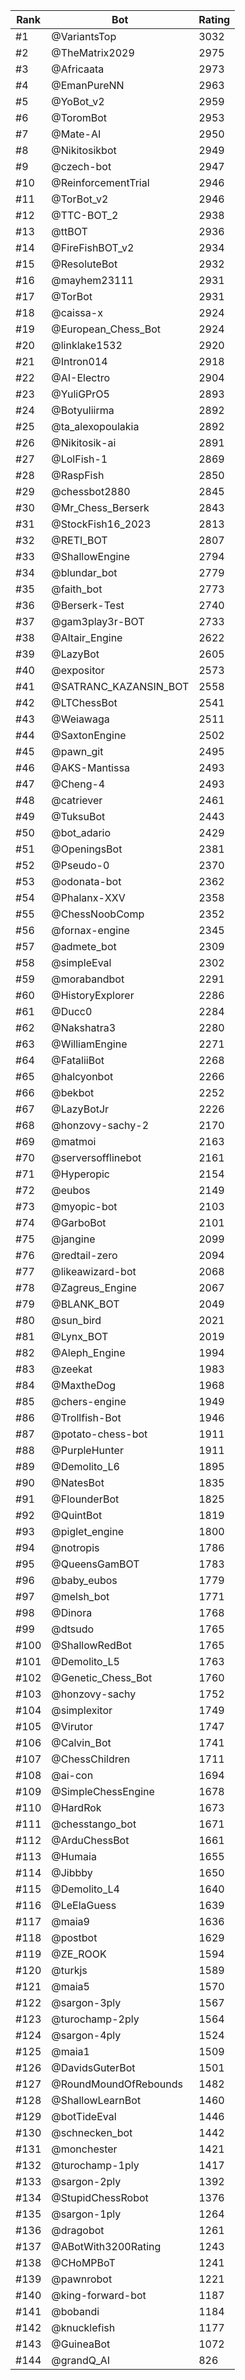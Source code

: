 Rank|Bot|Rating
---|---|---
#1|@VariantsTop|3032
#2|@TheMatrix2029|2975
#3|@Africaata|2973
#4|@EmanPureNN|2963
#5|@YoBot_v2|2959
#6|@ToromBot|2953
#7|@Mate-AI|2950
#8|@Nikitosikbot|2949
#9|@czech-bot|2947
#10|@ReinforcementTrial|2946
#11|@TorBot_v2|2946
#12|@TTC-BOT_2|2938
#13|@ttBOT|2936
#14|@FireFishBOT_v2|2934
#15|@ResoluteBot|2932
#16|@mayhem23111|2931
#17|@TorBot|2931
#18|@caissa-x|2924
#19|@European_Chess_Bot|2924
#20|@linklake1532|2920
#21|@Intron014|2918
#22|@AI-Electro|2904
#23|@YuliGPrO5|2893
#24|@Botyuliirma|2892
#25|@ta_alexopoulakia|2892
#26|@Nikitosik-ai|2891
#27|@LolFish-1|2869
#28|@RaspFish|2850
#29|@chessbot2880|2845
#30|@Mr_Chess_Berserk|2843
#31|@StockFish16_2023|2813
#32|@RETI_BOT|2807
#33|@ShallowEngine|2794
#34|@blundar_bot|2779
#35|@faith_bot|2773
#36|@Berserk-Test|2740
#37|@gam3play3r-BOT|2733
#38|@Altair_Engine|2622
#39|@LazyBot|2605
#40|@expositor|2573
#41|@SATRANC_KAZANSIN_BOT|2558
#42|@LTChessBot|2541
#43|@Weiawaga|2511
#44|@SaxtonEngine|2502
#45|@pawn_git|2495
#46|@AKS-Mantissa|2493
#47|@Cheng-4|2493
#48|@catriever|2461
#49|@TuksuBot|2443
#50|@bot_adario|2429
#51|@OpeningsBot|2381
#52|@Pseudo-0|2370
#53|@odonata-bot|2362
#54|@Phalanx-XXV|2358
#55|@ChessNoobComp|2352
#56|@fornax-engine|2345
#57|@admete_bot|2309
#58|@simpleEval|2302
#59|@morabandbot|2291
#60|@HistoryExplorer|2286
#61|@Ducc0|2284
#62|@Nakshatra3|2280
#63|@WilliamEngine|2271
#64|@FataliiBot|2268
#65|@halcyonbot|2266
#66|@bekbot|2252
#67|@LazyBotJr|2226
#68|@honzovy-sachy-2|2170
#69|@matmoi|2163
#70|@serversofflinebot|2161
#71|@Hyperopic|2154
#72|@eubos|2149
#73|@myopic-bot|2103
#74|@GarboBot|2101
#75|@jangine|2099
#76|@redtail-zero|2094
#77|@likeawizard-bot|2068
#78|@Zagreus_Engine|2067
#79|@BLANK_BOT|2049
#80|@sun_bird|2021
#81|@Lynx_BOT|2019
#82|@Aleph_Engine|1994
#83|@zeekat|1983
#84|@MaxtheDog|1968
#85|@chers-engine|1949
#86|@Trollfish-Bot|1946
#87|@potato-chess-bot|1911
#88|@PurpleHunter|1911
#89|@Demolito_L6|1895
#90|@NatesBot|1835
#91|@FlounderBot|1825
#92|@QuintBot|1819
#93|@piglet_engine|1800
#94|@notropis|1786
#95|@QueensGamBOT|1783
#96|@baby_eubos|1779
#97|@melsh_bot|1771
#98|@Dinora|1768
#99|@dtsudo|1765
#100|@ShallowRedBot|1765
#101|@Demolito_L5|1763
#102|@Genetic_Chess_Bot|1760
#103|@honzovy-sachy|1752
#104|@simplexitor|1749
#105|@Virutor|1747
#106|@Calvin_Bot|1741
#107|@ChessChildren|1711
#108|@ai-con|1694
#109|@SimpleChessEngine|1678
#110|@HardRok|1673
#111|@chesstango_bot|1671
#112|@ArduChessBot|1661
#113|@Humaia|1655
#114|@Jibbby|1650
#115|@Demolito_L4|1640
#116|@LeElaGuess|1639
#117|@maia9|1636
#118|@postbot|1629
#119|@ZE_ROOK|1594
#120|@turkjs|1589
#121|@maia5|1570
#122|@sargon-3ply|1567
#123|@turochamp-2ply|1564
#124|@sargon-4ply|1524
#125|@maia1|1509
#126|@DavidsGuterBot|1501
#127|@RoundMoundOfRebounds|1482
#128|@ShallowLearnBot|1460
#129|@botTideEval|1446
#130|@schnecken_bot|1442
#131|@monchester|1421
#132|@turochamp-1ply|1417
#133|@sargon-2ply|1392
#134|@StupidChessRobot|1376
#135|@sargon-1ply|1264
#136|@dragobot|1261
#137|@ABotWith3200Rating|1243
#138|@CHoMPBoT|1241
#139|@pawnrobot|1221
#140|@king-forward-bot|1187
#141|@bobandi|1184
#142|@knucklefish|1177
#143|@GuineaBot|1072
#144|@grandQ_AI|826
